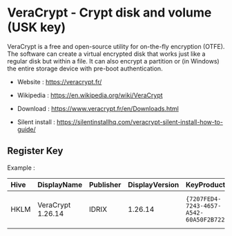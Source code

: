 # VeraCrypt - Crypt disk and volume (USK key)

VeraCrypt is a free and open-source utility for on-the-fly encryption (OTFE).
The software can create a virtual encrypted disk that works just like a
regular disk but within a file. It can also encrypt a partition or
(in Windows) the entire storage device with pre-boot authentication.

* Website : https://veracrypt.fr/
* Wikipedia : https://en.wikipedia.org/wiki/VeraCrypt

* Download : https://www.veracrypt.fr/en/Downloads.html
* Silent install : https://silentinstallhq.com/veracrypt-silent-install-how-to-guide/


## Register Key

Example :

 | Hive | DisplayName | Publisher | DisplayVersion | KeyProduct | UninstallExe |
 |:---- |:----------- |:--------- |:-------------- |:---------- |:------------ |
 | HKLM | VeraCrypt 1.26.14 | IDRIX | 1.26.14 | `{7207FED4-7243-4657-A542-60A50F2B722F}` | `MsiExec.exe /X{7207FED4-7243-4657-A542-60A50F2B722F}` |
